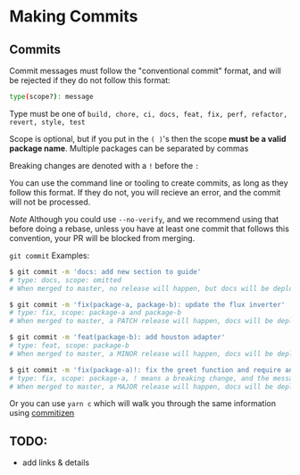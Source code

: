 # Making Commits

## Commits
Commit messages must follow the "conventional commit" format, and will be rejected if they do not follow this format:

```sh
type(scope?): message
```
Type must be one of `build, chore, ci, docs, feat, fix, perf, refactor, revert, style, test`

Scope is optional, but if you put in the `( )`'s then the scope **must be a valid package name**. Multiple packages can be separated by commas

Breaking changes are denoted with a `!` before the `:`

You can use the command line or tooling to create commits, as long as they follow this format. If they do not, you will recieve an error, and the commit will not be processed.

*Note* Although you could use `--no-verify`, and we recommend using that before doing a rebase, unless you have at least one commit that follows this convention, your PR will be blocked from merging.


`git commit` Examples:

```sh
$ git commit -m 'docs: add new section to guide'
# type: docs, scope: omitted
# When merged to master, no release will happen, but docs will be deployed

$ git commit -m 'fix(package-a, package-b): update the flux inverter'
# type: fix, scope: package-a and package-b
# When merged to master, a PATCH release will happen, docs will be deployed

$ git commit -m 'feat(package-b): add houston adapter'
# type: feat, scope: package-b
# When merged to master, a MINOR release will happen, docs will be deployed

$ git commit -m 'fix(package-a)!: fix the greet function and require an additional parameter'
# type: fix, scope: package-a, ! means a breaking change, and the message
# When merged to master, a MAJOR release will happen, docs will be deployed
```

Or you can use `yarn c` which will walk you through the same information using [commitizen](https://commitizen.github.io/cz-cli/)


## TODO: 
- add links & details